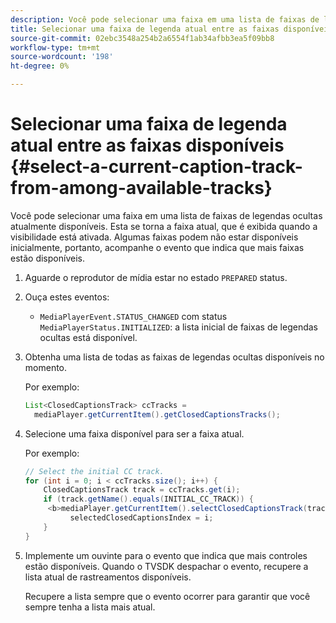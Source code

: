 ```yaml
---
description: Você pode selecionar uma faixa em uma lista de faixas de legendas ocultas atualmente disponíveis. Esta se torna a faixa atual, que é exibida quando a visibilidade está ativada. Algumas faixas podem não estar disponíveis inicialmente, portanto, acompanhe o evento que indica que mais faixas estão disponíveis.
title: Selecionar uma faixa de legenda atual entre as faixas disponíveis
source-git-commit: 02ebc3548a254b2a6554f1ab34afbb3ea5f09bb8
workflow-type: tm+mt
source-wordcount: '198'
ht-degree: 0%

---
```


# Selecionar uma faixa de legenda atual entre as faixas disponíveis {#select-a-current-caption-track-from-among-available-tracks}

Você pode selecionar uma faixa em uma lista de faixas de legendas ocultas atualmente disponíveis. Esta se torna a faixa atual, que é exibida quando a visibilidade está ativada. Algumas faixas podem não estar disponíveis inicialmente, portanto, acompanhe o evento que indica que mais faixas estão disponíveis.

1. Aguarde o reprodutor de mídia estar no estado `PREPARED` status.
1. Ouça estes eventos:

   * `MediaPlayerEvent.STATUS_CHANGED` com status `MediaPlayerStatus.INITIALIZED`: a lista inicial de faixas de legendas ocultas está disponível.

1. Obtenha uma lista de todas as faixas de legendas ocultas disponíveis no momento.

   Por exemplo:

   ```java
   List<ClosedCaptionsTrack> ccTracks = 
     mediaPlayer.getCurrentItem().getClosedCaptionsTracks();
   ```

1. Selecione uma faixa disponível para ser a faixa atual.

   Por exemplo:

   ```java
   // Select the initial CC track. 
   for (int i = 0; i < ccTracks.size(); i++) { 
       ClosedCaptionsTrack track = ccTracks.get(i); 
       if (track.getName().equals(INITIAL_CC_TRACK)) {
        <b>mediaPlayer.getCurrentItem().selectClosedCaptionsTrack(track);</b> 
             selectedClosedCaptionsIndex = i; 
       } 
   }
   ```

1. Implemente um ouvinte para o evento que indica que mais controles estão disponíveis. Quando o TVSDK despachar o evento, recupere a lista atual de rastreamentos disponíveis.

   Recupere a lista sempre que o evento ocorrer para garantir que você sempre tenha a lista mais atual.
